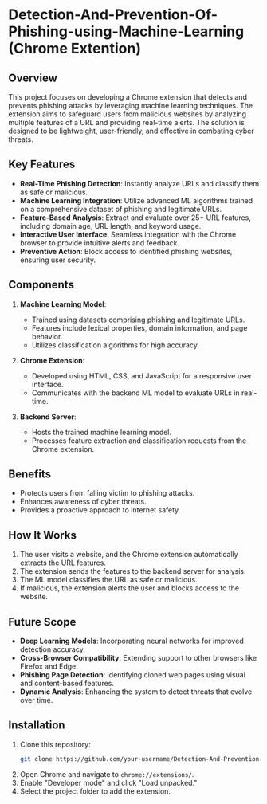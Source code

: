 # Detection-And-Prevention-Of-Phishing-using-Machine-Learning (Chrome Extention) 

## Overview

This project focuses on developing a Chrome extension that detects and prevents phishing attacks by leveraging machine learning techniques. The extension aims to safeguard users from malicious websites by analyzing multiple features of a URL and providing real-time alerts. The solution is designed to be lightweight, user-friendly, and effective in combating cyber threats.

## Key Features

- **Real-Time Phishing Detection**: Instantly analyze URLs and classify them as safe or malicious.
- **Machine Learning Integration**: Utilize advanced ML algorithms trained on a comprehensive dataset of phishing and legitimate URLs.
- **Feature-Based Analysis**: Extract and evaluate over 25+ URL features, including domain age, URL length, and keyword usage.
- **Interactive User Interface**: Seamless integration with the Chrome browser to provide intuitive alerts and feedback.
- **Preventive Action**: Block access to identified phishing websites, ensuring user security.

## Components

1. **Machine Learning Model**:
   - Trained using datasets comprising phishing and legitimate URLs.
   - Features include lexical properties, domain information, and page behavior.
   - Utilizes classification algorithms for high accuracy.

2. **Chrome Extension**:
   - Developed using HTML, CSS, and JavaScript for a responsive user interface.
   - Communicates with the backend ML model to evaluate URLs in real-time.

3. **Backend Server**:
   - Hosts the trained machine learning model.
   - Processes feature extraction and classification requests from the Chrome extension.

## Benefits

- Protects users from falling victim to phishing attacks.
- Enhances awareness of cyber threats.
- Provides a proactive approach to internet safety.

## How It Works

1. The user visits a website, and the Chrome extension automatically extracts the URL features.
2. The extension sends the features to the backend server for analysis.
3. The ML model classifies the URL as safe or malicious.
4. If malicious, the extension alerts the user and blocks access to the website.

## Future Scope

- **Deep Learning Models**: Incorporating neural networks for improved detection accuracy.
- **Cross-Browser Compatibility**: Extending support to other browsers like Firefox and Edge.
- **Phishing Page Detection**: Identifying cloned web pages using visual and content-based features.
- **Dynamic Analysis**: Enhancing the system to detect threats that evolve over time.

## Installation

1. Clone this repository:
   ```bash
   git clone https://github.com/your-username/Detection-And-Prevention-Of-Phishing.git
   ```
2. Open Chrome and navigate to `chrome://extensions/`.
3. Enable "Developer mode" and click "Load unpacked."
4. Select the project folder to add the extension.
